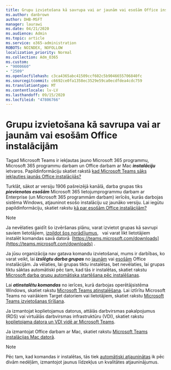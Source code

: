 ```yaml
---
title: Grupu izvietošana kā savrupa vai ar jaunām vai esošām Office instalācijām
ms.author: danbrown
author: DHB-MSFT
manager: laurawi
ms.date: 04/21/2020
ms.audience: Admin
ms.topic: article
ms.service: o365-administration
ROBOTS: NOINDEX, NOFOLLOW
localization_priority: Normal
ms.collection: Adm_O365
ms.custom:
- "9000660"
- "2509"
ms.openlocfilehash: c3ca4365abc41509ccf602c5b9046655706840fc
ms.sourcegitcommit: c6692ce0fa1358ec3529e59ca0ecdfdea4cdc759
ms.translationtype: MT
ms.contentlocale: lv-LV
ms.lasthandoff: 09/15/2020
ms.locfileid: "47806766"
---
```

# <a name="deploying-teams-as-standalone-or-with-new-or-existing-office-installations"></a>Grupu izvietošana kā savrupa vai ar jaunām vai esošām Office instalācijām

Tagad Microsoft Teams ir iekļautas jauno Microsoft 365 programmu, Microsoft 365 programmu darbam un Office darbam ar Mac ***instalāciju*** ietvaros. Papildinformāciju skatiet rakstā [kad Microsoft Teams sāks iekļauties jaunās Office instalācijās?](https://docs.microsoft.com/deployoffice/teams-install#when-will-microsoft-teams-start-being-included-with-new-installations-of-microsoft-365-apps)

Turklāt, sākot ar versiju 1906 pašreizējā kanālā, darba grupas tiks ***pievienotas esošām*** Microsoft 365 lietojumprogrammu darbam ar Enterprise (un Microsoft 365 programmām darbam) ierīcēs, kurās darbojas sistēma Windows, atjauninot esošo instalāciju uz jaunāko versiju. Lai iegūtu papildinformāciju, skatiet rakstu [kā par esošām Office instalācijām?](https://docs.microsoft.com/deployoffice/teams-install#what-about-existing-installations-of-microsoft-365-apps)

> [!NOTE]
> Ja nevēlaties gaidīt šo izvēršanas plānu, varat izvietot grupas kā savrupi saviem lietotājiem, [izpildot šos norādījumus](https://docs.microsoft.com/MicrosoftTeams/msi-deployment),   vai varat likt lietotājiem instalēt komandas savā datorā  [https://teams.microsoft.com/downloads](https://teams.microsoft.com/downloads) .

Ja jūsu organizācija nav gatava komandu izvietošanai, mums ir darbības, ko varat veikt, lai ***izslēgtu darba grupas*** no [jaunām](https://docs.microsoft.com/deployoffice/teams-install#how-to-exclude-microsoft-teams-from-new-installations-of-microsoft-365-apps) vai [esošām](https://docs.microsoft.com/deployoffice/teams-install#use-group-policy-to-control-the-installation-of-microsoft-teams) Office instalācijām. Ja vēlaties, lai grupas tiktu instalētas, bet nevēlaties, lai grupas tiktu sāktas automātiski pēc tam, kad tās ir instalētas, skatiet rakstu [Microsoft darba grupu automātiska startēšana pēc instalēšanas](https://docs.microsoft.com/deployoffice/teams-install#use-group-policy-to-prevent-microsoft-teams-from-starting-automatically-after-installation).

Lai ***atinstalētu komandas*** no ierīces, kurā darbojas operētājsistēma Windows, skatiet rakstu [Microsoft Teams atinstalēšana](https://support.office.com/article/3b159754-3c26-4952-abe7-57d27f5f4c81). Lai iztīrītu Microsoft Teams no vairākiem Target datoriem vai lietotājiem, skatiet rakstu [Microsoft Teams izvietošanas tīrīšana](https://docs.microsoft.com/microsoftteams/scripts/powershell-script-teams-deployment-clean-up).

Ja izmantojat koplietojamus datorus, attālās darbvirsmas pakalpojumus (RDS) vai virtuālās darbvirsmas infrastruktūru (VDI), skatiet rakstu [koplietojama datora un VDI vidē ar Microsoft Teams](https://docs.microsoft.com/deployoffice/teams-install#shared-computer-and-vdi-environments-with-microsoft-teams).

Ja izmantojat Office darbam ar Mac, skatiet rakstu [Microsoft Teams instalācijas Mac datorā](https://docs.microsoft.com/deployoffice/teams-install#microsoft-teams-installations-on-a-mac).

> [!NOTE]
> Pēc tam, kad komandas ir instalētas, tās tiek [automātiski atjauninātas](https://docs.microsoft.com/deployoffice/teams-install#feature-and-quality-updates-for-microsoft-teams) ik pēc divām nedēļām, izmantojot jaunus līdzekļus un kvalitātes atjauninājumus. 